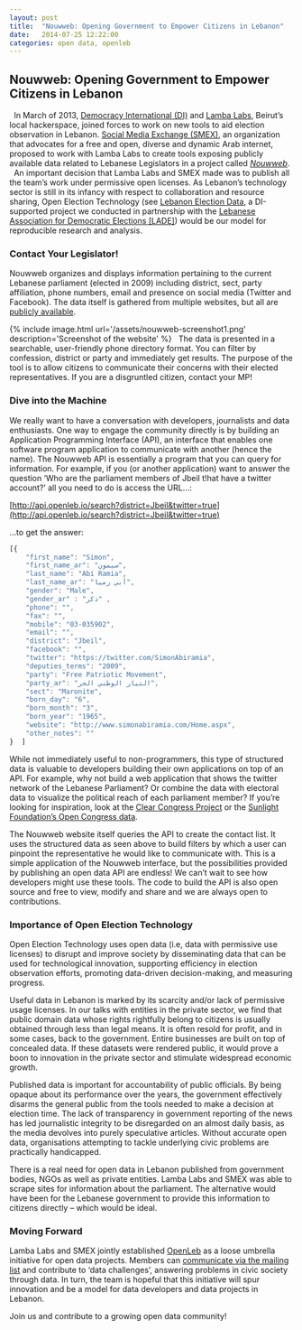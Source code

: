 ```yaml
---
layout: post
title:  "Nouwweb: Opening Government to Empower Citizens in Lebanon"
date:   2014-07-25 12:22:00
categories: open data, openleb
---
```


## Nouwweb: Opening Government to Empower Citizens in Lebanon
 
In March of 2013, [Democracy International (DI)](http://www.democracyinternational.com) and [Lamba Labs](http://lambalabs.org), Beirut’s local hackerspace, joined forces to work on new tools to aid election observation in Lebanon. [Social Media Exchange (SMEX)](http://www.smex.org/), an organization that advocates for a free and open, diverse and dynamic Arab internet, proposed to work with Lamba Labs to create tools exposing publicly available data related to Lebanese Legislators in a project called [*Nouwweb*](http://openleb.io/nouwweb.html).
 
An important decision that Lamba Labs and SMEX made was to publish all the team’s work under permissive open licenses. As Lebanon’s technology sector is still in its infancy with respect to collaboration and resource sharing, Open Election Technology (see [Lebanon Election Data](http://lebanonelectiondata.org), a DI-supported project we conducted in partnership with the [Lebanese Association for Democratic Elections [LADE]](http://www.lade.org.lb/?lang=en-US)) would be our model for reproducible research and analysis.
 
### Contact Your Legislator!
Nouwweb organizes and displays information pertaining to the current Lebanese parliament (elected in 2009) including district, sect, party affiliation, phone numbers, email and presence on social media (Twitter and Facebook). The data itself is gathered from multiple websites, but all are [publicly available](http://bit.ly/VyVhrD).

{% include image.html url='/assets/nouwweb-screenshot1.png' description='Screenshot of the website' %}
 
The data is presented in a searchable, user-friendly phone directory format. You can filter by confession, district or party and immediately get results. The purpose of the tool is to allow citizens to communicate their concerns with their elected representatives. If you are a disgruntled citizen, contact your MP!

### Dive into the Machine
We really want to have a conversation with developers, journalists and data enthusiasts. One way to engage the community directly is by building an Application Programming Interface (API), an interface that enables one software program application to communicate with another (hence the name). The Nouwweb API is essentially a program that you can query for information. For example, if you (or another application) want to answer the question ‘Who are the parliament members of Jbeil t!hat have a twitter account?’ all you need to do is access the URL…:

[http://api.openleb.io/search?district=Jbeil&twitter=true](http://api.openleb.io/search?district=Jbeil&twitter=true)

…to get the answer:

```javascript
[{
￼	"first_name": "Simon",
	"first_name_ar": "سيمون",
	"last_name": "Abi Ramia",
	"last_name_ar": "أبي رميا",
	"gender": "Male",
	"gender_ar" : "ذكر" ,
	"phone": "",
	"fax": "",
	"mobile": "03-035902",
	"email": "",
	"district": "Jbeil",
	"facebook": "",
	"twitter": "https://twitter.com/SimonAbiramia",
	"deputies_terms": "2009",
	"party": "Free Patriotic Movement",
	"party_ar": "التيار الوطني الحر",
	"sect": "Maronite",
	"born_day": "6",
	"born_month": "3",
	"born_year": "1965",
	"website": "http://www.simonabiramia.com/Home.aspx",
	"other_notes": ""
}￼￼]
```

While not immediately useful to non-programmers, this type of structured data is valuable to developers building their own applications on top of an API. For example, why not build a web application that shows the twitter network of the Lebanese Parliament? Or combine the data with electoral data to visualize the political reach of each parliament member? If you’re looking for inspiration, look at the [Clear Congress Project](http://clearcongressproject.com/) or the [Sunlight Foundation’s Open Congress data](http://sunlightfoundation.com/blog/2013/10/22/how-to-know-the-senate/).

The Nouwweb website itself queries the API to create the contact list. It uses the structured data as seen above to build filters by which a user can pinpoint the representative he would like to communicate with. This is a simple application of the Nouwweb interface, but the possibilities provided by publishing an open data API are endless! We can’t wait to see how developers might use these tools. The code to build the API is also open source and free to view, modify and share and we are always open to contributions.

### Importance of Open Election Technology
Open Election Technology uses open data (i.e, data with permissive use licenses) to disrupt and improve society by disseminating data that can be used for technological innovation, supporting efficiency in election observation efforts, promoting data-driven decision-making, and measuring progress.

Useful data in Lebanon is marked by its scarcity and/or lack of permissive usage licenses. In our talks with entities in the private sector, we find that public domain data whose rights rightfully belong to citizens is usually obtained through less than legal means. It is often resold for profit, and in some cases, back to the government. Entire businesses are built on top of concealed data. If these datasets were rendered public, it would prove a boon to innovation in the private sector and stimulate widespread economic growth.

Published data is important for accountability of public officials. By being opaque about its performance over the years, the government effectively disarms the general public from the tools needed to make a decision at election time. The lack of transparency in government reporting of the news has led journalistic integrity to be disregarded on an almost daily basis, as the media devolves into purely speculative articles. Without accurate open data, organisations attempting to tackle underlying civic problems are practically handicapped.

There is a real need for open data in Lebanon published from government bodies, NGOs as well as private entities. Lamba Labs and SMEX was able to scrape sites for information about the parliament. The alternative would have been for the Lebanese government to provide this information to citizens directly – which would be ideal.

### Moving Forward
Lamba Labs and SMEX jointly established [OpenLeb](http://openleb.io/) as a loose umbrella initiative for open data projects. Members can [communicate via the mailing list](https://groups.google.com/forum/#!members/openleb) and contribute to ‘data challenges’, answering problems in civic society through data. In turn, the team is hopeful that this initiative will spur innovation and be a model for data developers and data projects in Lebanon.

Join us and contribute to a growing open data community!

